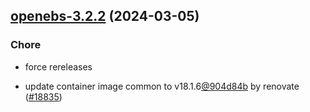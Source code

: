 

## [openebs-3.2.2](https://github.com/truecharts/charts/compare/openebs-3.2.0...openebs-3.2.2) (2024-03-05)

### Chore



- force rereleases

- update container image common to v18.1.6[@904d84b](https://github.com/904d84b) by renovate ([#18835](https://github.com/truecharts/charts/issues/18835))